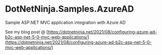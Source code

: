 # DotNetNinja.Samples.AzureAD
Sample ASP.NET MVC application integration with Azure AD

See my blog post @ [https://dotnetninja.net/2021/08/configuring-azure-ad-b2c-asp-net-5-0-mvc-web-applications/](https://dotnetninja.net/2021/08/configuring-azure-ad-b2c-asp-net-5-0-mvc-web-applications/)
